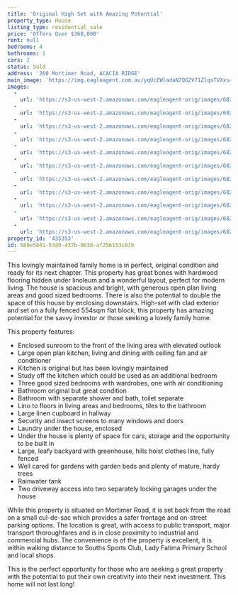 ```yaml
---
title: 'Original High Set with Amazing Potential'
property_type: House
listing_type: residential_sale
price: 'Offers Over $360,000'
rent: null
bedrooms: 4
bathrooms: 1
cars: 2
status: Sold
address: '260 Mortimer Road, ACACIA RIDGE'
main_image: 'https://img.eagleagent.com.au/yqUcEWladaN7QG2V71ZlqsTVXxs=/1280x854/smart/https://s3-us-west-2.amazonaws.com/eagleagent-orig/images/6823506/121763450-image-M.jpg'
images:
  -
    url: 'https://s3-us-west-2.amazonaws.com/eagleagent-orig/images/6823516/121763450-image-J.jpg'
  -
    url: 'https://s3-us-west-2.amazonaws.com/eagleagent-orig/images/6823515/121763450-image-I.jpg'
  -
    url: 'https://s3-us-west-2.amazonaws.com/eagleagent-orig/images/6823514/121763450-image-H.jpg'
  -
    url: 'https://s3-us-west-2.amazonaws.com/eagleagent-orig/images/6823513/121763450-image-G.jpg'
  -
    url: 'https://s3-us-west-2.amazonaws.com/eagleagent-orig/images/6823512/121763450-image-F.jpg'
  -
    url: 'https://s3-us-west-2.amazonaws.com/eagleagent-orig/images/6823511/121763450-image-E.jpg'
  -
    url: 'https://s3-us-west-2.amazonaws.com/eagleagent-orig/images/6823510/121763450-image-D.jpg'
  -
    url: 'https://s3-us-west-2.amazonaws.com/eagleagent-orig/images/6823509/121763450-image-C.jpg'
  -
    url: 'https://s3-us-west-2.amazonaws.com/eagleagent-orig/images/6823508/121763450-image-B.jpg'
  -
    url: 'https://s3-us-west-2.amazonaws.com/eagleagent-orig/images/6823507/121763450-image-A.jpg'
  -
    url: 'https://s3-us-west-2.amazonaws.com/eagleagent-orig/images/6823506/121763450-image-M.jpg'
property_id: '435353'
id: 589e5b41-5340-437b-9638-af256153c81b
---
```

This lovingly maintained family home is in perfect, original condition and ready for its next chapter. This property has great bones with hardwood flooring hidden under linoleum and a wonderful layout, perfect for modern living. The house is spacious and bright, with generous open plan living areas and good sized bedrooms. There is also the potential to double the space of this house by enclosing downstairs. High-set with clad exterior and set on a fully fenced 554sqm flat block, this property has amazing potential for the savvy investor or those seeking a lovely family home.

This property features:

*  Enclosed sunroom to the front of the living area with elevated outlook
*  Large open plan kitchen, living and dining with ceiling fan and air conditioner
*  Kitchen is original but has been lovingly maintained
*  Study off the kitchen which could be used as an additional bedroom
*  Three good sized bedrooms with wardrobes, one with air conditioning
*  Bathroom original but great condition
*  Bathroom with separate shower and bath, toilet separate
*  Lino to floors in living areas and bedrooms, tiles to the bathroom
*  Large linen cupboard in hallway
*  Security and insect screens to many windows and doors
*  Laundry under the house, enclosed
*  Under the house is plenty of space for cars, storage and the opportunity to be built in
*  Large, leafy backyard with greenhouse, hills hoist clothes line, fully fenced
*  Well cared for gardens with garden beds and plenty of mature, hardy trees
*  Rainwater tank
*  Two driveway access into two separately locking garages under the house

While this property is situated on Mortimer Road, it is set back from the road on a small cul-de-sac which provides a safer frontage and on-street parking options. The location is great, with access to public transport, major transport thoroughfares and is in close proximity to industrial and commercial hubs. The convenience is of the property is excellent, it is within walking distance to Souths Sports Club, Lady Fatima Primary School and local shops.

This is the perfect opportunity for those who are seeking a great property with the potential to put their own creativity into their next investment. This home will not last long!